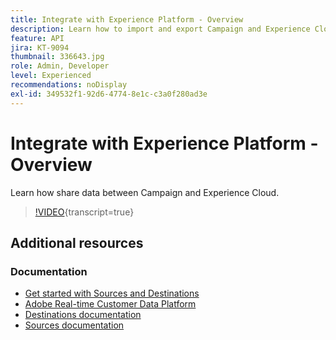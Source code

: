 ```yaml
---
title: Integrate with Experience Platform - Overview
description: Learn how to import and export Campaign and Experience Cloud data, allowing for the communication between the two solutions.
feature: API
jira: KT-9094
thumbnail: 336643.jpg
role: Admin, Developer
level: Experienced
recommendations: noDisplay
exl-id: 349532f1-92d6-4774-8e1c-c3a0f280ad3e
---
```

# Integrate with Experience Platform - Overview

Learn how share data between Campaign and Experience Cloud.

>[!VIDEO](https://video.tv.adobe.com/v/336643?quality=12&learn=on){transcript=true}

## Additional resources

### Documentation

* [Get started with Sources and Destinations](https://experienceleague.adobe.com/docs/campaign-classic/using/integrating-with-adobe-experience-cloud/aep-sources-destinations/get-started-sources-destinations.html?lang=en#)
* [Adobe Real-time Customer Data Platform](https://experienceleague.adobe.com/docs/experience-platform/rtcdp/overview.html)
* [Destinations documentation](https://experienceleague.adobe.com/docs/experience-platform/destinations/home.html)
* [Sources documentation](https://experienceleague.adobe.com/docs/experience-platform/sources/home.html)
